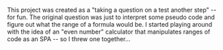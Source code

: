 This project was created as a "taking a question on a test another step"  -- for fun.  The original question was just to interpret some pseudo code and figure out what the range of a formula would be.  I started playing around with the idea of an "even number" calculator that manipulates ranges of code as an SPA -- so I threw one together...